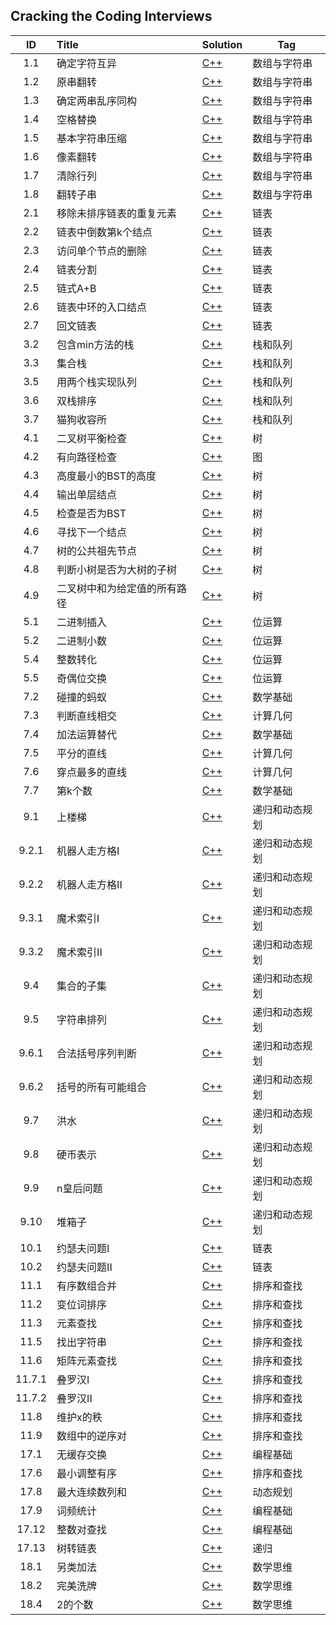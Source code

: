 ## Cracking the Coding Interviews

| ID | Title | Solution  | Tag |
|:---:|:---|---|---|
|1.1|确定字符互异|[C++](./Solution/1.1/checkDifferent.cpp)|数组与字符串|
|1.2|原串翻转|[C++](./Solution/1.2/reverseString.cpp)|数组与字符串|
|1.3|确定两串乱序同构|[C++](./Solution/1.3/checkSam.cpp)|数组与字符串|
|1.4|空格替换|[C++](./Solution/1.4/replaceSpace.cpp)|数组与字符串|
|1.5|基本字符串压缩|[C++](./Solution/1.5/zipString.cpp)|数组与字符串|
|1.6|像素翻转|[C++](./Solution/1.6/transformImage.cpp)|数组与字符串|
|1.7|清除行列|[C++](./Solution/1.7/clearZero.cpp)|数组与字符串|
|1.8|翻转子串|[C++](./Solution/1.8/checkReverseEqual.cpp)|数组与字符串|
|2.1|移除未排序链表的重复元素|[C++](./Solution/2.1/deleteDups.cpp)|链表|
|2.2|链表中倒数第k个结点|[C++](./Solution/2.2/findKthToTail.cpp)|链表|
|2.3|访问单个节点的删除|[C++](./Solution/2.3/removeNode.cpp)|链表|
|2.4|链表分割|[C++](./Solution/2.4/partition.cpp)|链表|
|2.5|链式A+B|[C++](./Solution/2.5/plusAB.cpp)|链表|
|2.6|链表中环的入口结点|[C++](./Solution/2.6/entryNodeOfLoop.cpp)|链表|
|2.7|回文链表|[C++](./Solution/2.7/isPalindrome.cpp)|链表|
|3.2|包含min方法的栈|[C++](./Solution/3.2/stackWithMin.cpp)|栈和队列|
|3.3|集合栈|[C++](./Solution/3.3/setOfStacks.cpp)|栈和队列|
|3.5|用两个栈实现队列|[C++](./Solution/3.5/myQueue.cpp)|栈和队列|
|3.6|双栈排序|[C++](./Solution/3.6/twoStacksSort.cpp)|栈和队列|
|3.7|猫狗收容所|[C++](./Solution/3.7/animalQueue.cpp)|栈和队列|
|4.1|二叉树平衡检查|[C++](./Solution/4.1/isBalance.cpp)|树|
|4.2|有向路径检查|[C++](./Solution/4.2/checkPath.cpp)|图|
|4.3|高度最小的BST的高度|[C++](./Solution/4.3/buildMinimalBST.cpp)|树|
|4.4|输出单层结点|[C++](./Solution/4.4/getTreeLevel.cpp)|树|
|4.5|检查是否为BST|[C++](./Solution/4.5/checkBST.cpp)|树|
|4.6|寻找下一个结点|[C++](./Solution/4.6/findSucc.cpp)|树|
|4.7|树的公共祖先节点|[C++](../LeetCodeOJ/Solution/236/lowestCommonAncestor.cpp)|树|
|4.8|判断小树是否为大树的子树|[C++](./Solution/4.8/containsTree.cpp)|树|
|4.9|二叉树中和为给定值的所有路径|[C++](./Solution/4.9/findSunPaths.cpp)|树|
|5.1|二进制插入|[C++](./Solution/5.1/binInsert.cpp)|位运算|
|5.2|二进制小数|[C++](./Solution/5.2/binDecimal.cpp)|位运算|
|5.4|整数转化|[C++](./Solution/5.4/calcCost.cpp)|位运算|
|5.5|奇偶位交换|[C++](./Solution/5.5/exchange.cpp)|位运算|
|7.2|碰撞的蚂蚁|[C++](./Solution/7.2/antsCollision.cpp)|数学基础|
|7.3|判断直线相交|[C++](./Solution/7.3/crossLine.cpp)|计算几何|
|7.4|加法运算替代|[C++](./Solution/7.4/addSubstitution.cpp)|数学基础|
|7.5|平分的直线|[C++](./Solution/7.5/bipartition.cpp)|计算几何|
|7.6|穿点最多的直线|[C++](./Solution/7.6/denseLine.cpp)|计算几何|
|7.7|第k个数|[C++](./Solution/7.7/findKth.cpp)|数学基础|
|9.1|上楼梯|[C++](./Solution/9.1/countWays.cpp)|递归和动态规划|
|9.2.1|机器人走方格I|[C++](./Solution/9.2.1/robotCountWay1.cpp)|递归和动态规划|
|9.2.2|机器人走方格II|[C++](./Solution/9.2.2/robotCountWay2.cpp)|递归和动态规划|
|9.3.1|魔术索引I|[C++](./Solution/9.3.1/findMagicIndex1.cpp)|递归和动态规划|
|9.3.2|魔术索引II|[C++](./Solution/9.3.2/findMagicIndex2.cpp)|递归和动态规划|
|9.4|集合的子集|[C++](./Solution/9.4/getSubsets.cpp)|递归和动态规划|
|9.5|字符串排列|[C++](./Solution/9.5/getPermutation.cpp)|递归和动态规划|
|9.6.1|合法括号序列判断|[C++](./Solution/9.6.1/chkParenthesis.cpp)|递归和动态规划|
|9.6.2|括号的所有可能组合|[C++](./Solution/9.6.2/generateParens.cpp)|递归和动态规划|
|9.7|洪水|[C++](./Solution/9.7/floodFill.cpp)|递归和动态规划|
|9.8|硬币表示|[C++](./Solution/9.8/countWays.cpp)|递归和动态规划|
|9.9|n皇后问题|[C++](./Solution/9.9/nQueens.cpp)|递归和动态规划|
|9.10|堆箱子|[C++](./Solution/9.10/getHeightOfBox.cpp)|递归和动态规划|
|10.1|约瑟夫问题I|[C++](./Solution/10.1/Joseph.cpp)|链表|
|10.2|约瑟夫问题II|[C++](./Solution/10.2/Joseph.cpp)|链表|
|11.1|有序数组合并|[C++](./Solution/11.1/mergeList.cpp)|排序和查找|
|11.2|变位词排序|[C++](./Solution/11.2/sortStrings.cpp)|排序和查找|
|11.3|元素查找|[C++](./Solution/11.3/findElement.cpp)|排序和查找|
|11.5|找出字符串|[C++](./Solution/11.5/findString.cpp)|排序和查找|
|11.6|矩阵元素查找|[C++](./Solution/11.6/findElement.cpp)|排序和查找|
|11.7.1|叠罗汉I|[C++](./Solution/11.7.1/getHeight.cpp)|排序和查找|
|11.7.2|叠罗汉II|[C++](./Solution/11.7.2/getHeight.cpp)|排序和查找|
|11.8|维护x的秩|[C++](./Solution/11.8/getRankOfNumber.cpp)|排序和查找|
|11.9|数组中的逆序对|[C++](./Solution/11.9/antiOrder.cpp)|排序和查找|
|17.1|无缓存交换|[C++](./Solution/17.1/exchangeAB.cpp)|编程基础|
|17.6|最小调整有序|[C++](./Solution/17.6/findSegment.cpp)|排序和查找|
|17.8|最大连续数列和|[C++](./Solution/17.8/getMaxSum.cpp)|动态规划|
|17.9|词频统计|[C++](./Solution/17.9/getFrequency.cpp)|编程基础|
|17.12|整数对查找|[C++](./Solution/17.12/countPairs.cpp)|编程基础|
|17.13|树转链表|[C++](./Solution/17.13/treeToList.cpp)|递归|
|18.1|另类加法|[C++](./Solution/18.1/unusualAdd.cpp)|数学思维|
|18.2|完美洗牌|[C++](./Solution/18.2/shuffleArray.cpp)|数学思维|
|18.4|2的个数|[C++](./Solution/18.4/countNumberOf2s.cpp)|数学思维|













